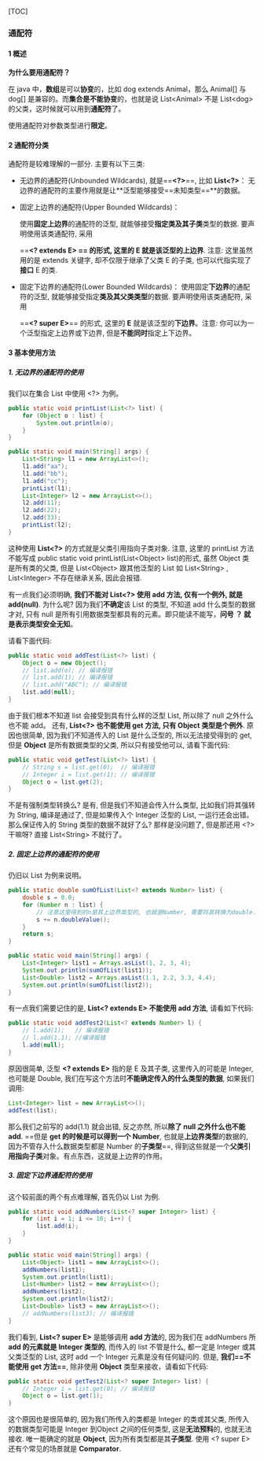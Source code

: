 [TOC]

### 通配符

#### 1 概述

**为什么要用通配符？**

在 java 中，**数组**是可以**协变**的，比如 dog extends Animal，那么 Animal[] 与 dog[] 是兼容的。而**集合是不能协变**的，也就是说 List\<Animal> 不是 List\<dog> 的父类，这时候就可以用到**通配符**了。

使用通配符对参数类型进行**限定**。



#### **2 通配符分类**

通配符是较难理解的一部分. 主要有以下三类:

- 无边界的通配符(Unbounded Wildcards), 就是==**\<?>**==, 比如 **List<?>**：
    无边界的通配符的主要作用就是让**泛型能够接受==未知类型==**的数据。
    
- 固定上边界的通配符(Upper Bounded Wildcards)：
    
    使用**固定上边界**的通配符的泛型, 就能够接受**指定类及其子类**类型的数据. 要声明使用该类通配符, 采用 
    
    ==**<? extends E> **== 的形式, 这里的 **E** 就是该泛型的**上边界**. 注意: 这里虽然用的是 extends 关键字, 却不仅限于继承了父类 E 的子类, 也可以代指实现了**接口** E 的类. 
    
- 固定下边界的通配符(Lower Bounded Wildcards)：
    使用固定**下边界**的通配符的泛型, 就能够接受指定**类及其父类类型**的数据. 要声明使用该类通配符, 采用   
    
    ==**<? super E>**== 的形式, 这里的 **E** 就是该泛型的**下边界**。注意: 你可以为一个泛型指定上边界或下边界, 但是**不能同时**指定上下边界。



#### **3 基本使用方法**

##### **1. 无边界的通配符的使用**

我们以在集合 List 中使用 <?> 为例。

```java
public static void printList(List<?> list) {
    for (Object o : list) {
        System.out.println(o);
    }
}

public static void main(String[] args) {
    List<String> l1 = new ArrayList<>();
    l1.add("aa");
    l1.add("bb");
    l1.add("cc");
    printList(l1);
    List<Integer> l2 = new ArrayList<>();
    l2.add(11);
    l2.add(22);
    l2.add(33);
    printList(l2);
}
```

这种使用 **List<?>** 的方式就是父类引用指向子类对象. 注意, 这里的 printList 方法不能写成 public static void printList(List\<Object> list)的形式, 虽然 Object 类是所有类的父类, 但是 List\<Object> 跟其他泛型的 List 如 List\<String> ,  List\<Integer> 不存在继承关系, 因此会报错.

有一点我们必须明确, **我们不能对 List<?> 使用 add 方法, 仅有一个例外, 就是 add(null)**. 为什么呢? 因为我们**不确定**该 List 的类型, 不知道 add 什么类型的数据才对, 只有 null 是所有引用数据类型都具有的元素。即只能读不能写，**问号  ？ 就是表示类型安全无知**。

请看下面代码:

```java
public static void addTest(List<?> list) {
    Object o = new Object();
    // list.add(o); // 编译报错
    // list.add(1); // 编译报错
    // list.add("ABC"); // 编译报错
    list.add(null);
}
```

由于我们根本不知道 list 会接受到具有什么样的泛型 List, 所以除了 null 之外什么也不能 add。
还有, **List<?> 也不能使用 get 方法, 只有 Object 类型是个例外**. 原因也很简单, 因为我们不知道传入的 List 是什么泛型的, 所以无法接受得到的 get, 但是 **Object** 是所有数据类型的父类, 所以只有接受他可以, 请看下面代码:

```java
public static void getTest(List<?> list) {
    // String s = list.get(0);  // 编译报错
    // Integer i = list.get(1); // 编译报错
    Object o = list.get(2);
}
```

不是有强制类型转换么? 是有, 但是我们不知道会传入什么类型, 比如我们将其强转为 String, 编译是通过了, 但是如果传入个 Integer 泛型的 List, 一运行还会出错。那么保证传入的 String 类型的数据不就好了么? 那样是没问题了, 但是那还用 <?> 干嘛呀? 直接 List\<String> 不就行了。



##### **2. 固定上边界的通配符的使用**

 仍旧以 List 为例来说明。

```java
public static double sumOfList(List<? extends Number> list) {
    double s = 0.0;
    for (Number n : list) {
        // 注意这里得到的n是其上边界类型的, 也就是Number, 需要将其转换为double.
        s += n.doubleValue();
    }
    return s;
}

public static void main(String[] args) {
    List<Integer> list1 = Arrays.asList(1, 2, 3, 4);
    System.out.println(sumOfList(list1));
    List<Double> list2 = Arrays.asList(1.1, 2.2, 3.3, 4.4);
    System.out.println(sumOfList(list2));
}
```

有一点我们需要记住的是, **List<? extends E> 不能使用 add 方法**, 请看如下代码:

```java
public static void addTest2(List<? extends Number> l) {
    // l.add(1);   // 编译报错
    // l.add(1.1); //编译报错
    l.add(null);
}
```

原因很简单, 泛型 **<? extends E>** 指的是 E 及其子类, 这里传入的可能是 Integer, 也可能是 Double, 我们在写这个方法时**不能确定传入的什么类型的数据**, 如果我们调用:

```java
List<Integer> list = new ArrayList<>();
addTest(list);
```

那么我们之前写的 add(1.1) 就会出错, 反之亦然, 所以**除了 null 之外什么也不能 add**. ==但是 **get 的时候是可以得到一个 Number**, 也就是**上边界类型**的数据的, 因为不管存入什么数据类型都是 Number 的**子类型**==, 得到这些就是一个**父类引用指向子类**对象。有点东西，这就是上边界的作用。



##### **3. 固定下边界通配符的使用**

这个较前面的两个有点难理解, 首先仍以 List 为例.

```java
public static void addNumbers(List<? super Integer> list) {
    for (int i = 1; i <= 10; i++) {
        list.add(i);
    }
}

public static void main(String[] args) {
    List<Object> list1 = new ArrayList<>();
    addNumbers(list1);
    System.out.println(list1);
    List<Number> list2 = new ArrayList<>();
    addNumbers(list2);
    System.out.println(list2);
    List<Double> list3 = new ArrayList<>();
    // addNumbers(list3); // 编译报错
}
```

我们看到, **List<? super E>** 是能够调用 **add 方法**的, 因为我们在 addNumbers 所 **add 的元素就是 Integer 类型的**, 而传入的 list 不管是什么, 都一定是 Integer 或其父类泛型的 List, 这时 add 一个 Integer 元素是没有任何疑问的. 但是, **我们==不能使用 get 方法==**, 除非使用 **Object** 类型来接收，请看如下代码:

```java
public static void getTest2(List<? super Integer> list) {
    // Integer i = list.get(0); // 编译报错
    Object o = list.get(1);
}
```

这个原因也是很简单的, 因为我们所传入的类都是 Integer 的类或其父类, 所传入的数据类型可能是 Integer 到Object 之间的任何类型, 这是**无法预料**的, 也就无法接收. 唯一能确定的就是 **Object**, 因为所有类型都是其**子类型**.
使用 <? super E> 还有个常见的场景就是 **Comparator**. 



